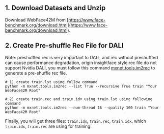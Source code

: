


## 1. Download Datasets and Unzip

Download WebFace42M from [https://www.face-benchmark.org/download.html](https://www.face-benchmark.org/download.html).


## 2. Create **Pre-shuffle** Rec File for DALI

Note: preshuffled rec is very important to DALI, and rec without preshuffled can cause performance degradation, origin insightface style rec file 
do not support Nvidia DALI, you must follow this command [mxnet.tools.im2rec](https://github.com/apache/incubator-mxnet/blob/master/tools/im2rec.py) to generate a pre-shuffle rec file.

```shell
# 1) create train.lst using follow command
python -m mxnet.tools.im2rec --list True --recursive True train "Your WebFace42M Root"

# 2) create train.rec and train.idx using train.lst using following command
python -m mxnet.tools.im2rec --num-thread 16 --quality 100 train "Your WebFace42M Root"
```

Finally, you will get three files: `train.idx`, `train.rec`, `train.idx`. which `train.idx`, `train.rec` are using for training.
